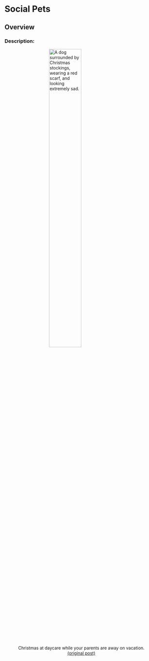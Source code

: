 # Social Pets 


## Overview
### Description:

<figure>
    <img src='https://i.redd.it/hjxpylval3541.jpg' alt='A dog surrounded by Christmas stockings, wearing a red scarf, and looking extremely sad.' class='image' />
    <figcaption class='imageDescription'>
        Christmas at daycare while your parents are away on vacation.
        <a href='https://www.reddit.com/r/WhatsWrongWithYourDog/comments/ebosl5/thought_it_would_be_cute_to_get_an_xmas_picture/'>(original post)</a>
    </figcaption>
</figure>



<style>
    .image {
        display: block;
        margin-left: auto;
        margin-right: auto;
        width: 50%;
    }

    .imageDescription {
        text-align:center;
    }

</style>
